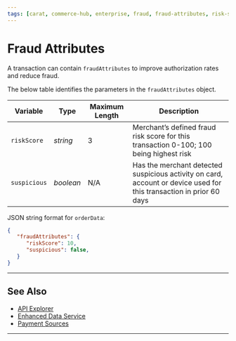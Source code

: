 ```yaml
---
tags: [carat, commerce-hub, enterprise, fraud, fraud-attributes, risk-scoring]
---
```


# Fraud Attributes

A transaction can contain `fraudAttributes` to improve authorization rates and reduce fraud.

<!--
type: tab
titles: fraudAttributes, JSON Example
-->

The below table identifies the parameters in the `fraudAttributes` object.

| Variable | Type | Maximum Length | Description |
| -------- | -- | ------------ | ------------------ |
| `riskScore` | *string* | 3 | Merchant’s defined fraud risk score for this transaction 0-100; 100 being highest risk |
| `suspicious` | *boolean* | N/A | Has the merchant detected suspicious activity on card, account or device used for this transaction in prior 60 days |

<!--
type: tab
-->

JSON string format for `orderData`:

```json
{
   "fraudAttributes": {
      "riskScore": 10,
      "suspicious": false,
   }
}
```

<!-- type: tab-end -->

--- 

## See Also

- [API Explorer](../api/?type=post&path=/payments/v1/charges)
- [Enhanced Data Service](?path=docs/Resources/API-Documents/DaaS/Enhanced-Data-Service.md)
- [Payment Sources](?path=docs/Resources/Guides/Payment-Sources/Source-Type.md)

---
